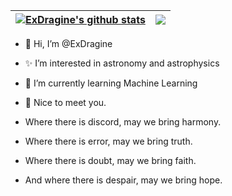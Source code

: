 | <a href="#"><img align="center" src="https://github-readme-stats.vercel.app/api?username=ExDragine&show_icons=true&include_all_commits=true&hide_border=true" alt="ExDragine's github stats" /></a> | <a href="#"><img align="center" src="https://github-readme-stats.vercel.app/api/top-langs/?username=ExDragine&layout=compact&hide_border=true" /></a> |
| ------------- | ------------- |

- 👋 Hi, I’m @ExDragine
- ✨ I’m interested in astronomy and astrophysics
- 🌱 I’m currently learning Machine Learning
- 🤗 Nice to meet you.

- Where there is discord, may we bring harmony.
- Where there is error, may we bring truth.
- Where there is doubt, may we bring faith.
- And where there is despair, may we bring hope.

<!---
ExDragine/ExDragine is a ✨ special ✨ repository because its `README.md` (this file) appears on your GitHub profile.
You can click the Preview link to take a look at your changes.
--->
